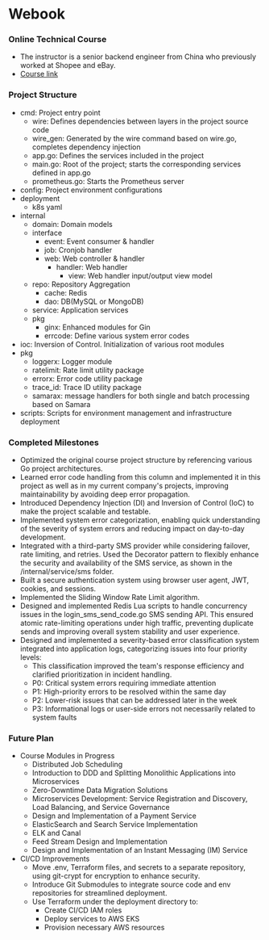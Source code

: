 # Webook
### Online Technical Course
* The instructor is a senior backend engineer from China who previously worked at Shopee and eBay.
* [Course link](https://u.geekbang.org/subject/go3rd)
### Project Structure
* cmd: Project entry point
    * wire: Defines dependencies between layers in the project source code
    * wire_gen: Generated by the wire command based on wire.go, completes dependency injection
    * app.go: Defines the services included in the project
    * main.go: Root of the project; starts the corresponding services defined in app.go
    * prometheus.go: Starts the Prometheus server
* config: Project environment configurations
* deployment
    * k8s yaml
* internal
    * domain: Domain models
    * interface
        * event: Event consumer & handler
        * job: Cronjob handler
        * web: Web controller & handler
            * handler: Web handler
                * view: Web handler input/output view model
    * repo: Repository Aggregation
      * cache: Redis
      * dao: DB(MySQL or MongoDB)
    * service: Application services
    * pkg
      * ginx: Enhanced modules for Gin
      * errcode: Define various system error codes
* ioc: Inversion of Control. Initialization of various root modules
* pkg
    * loggerx: Logger module
    * ratelimit: Rate limit utility package
    * errorx: Error code utility package
    * trace_id: Trace ID utility package
    * samarax: message handlers for both single and batch processing based on Samara
* scripts: Scripts for environment management and infrastructure deployment

### Completed Milestones
* Optimized the original course project structure by referencing various Go project architectures.
* Learned error code handling from this column and implemented it in this project as well as in my current company's projects, improving maintainability by avoiding deep error propagation.
* Introduced Dependency Injection (DI) and Inversion of Control (IoC) to make the project scalable and testable.
* Implemented system error categorization, enabling quick understanding of the severity of system errors and reducing impact on day-to-day development.
* Integrated with a third-party SMS provider while considering failover, rate limiting, and retries. Used the Decorator pattern to flexibly enhance the security and availability of the SMS service, as shown in the /internal/service/sms folder.
* Built a secure authentication system using browser user agent, JWT, cookies, and sessions.
* Implemented the Sliding Window Rate Limit algorithm.
* Designed and implemented Redis Lua scripts to handle concurrency issues in the login_sms_send_code.go SMS sending API. This ensured atomic rate-limiting operations under high traffic, preventing duplicate sends and improving overall system stability and user experience.
* Designed and implemented a severity-based error classification system integrated into application logs, categorizing issues into four priority levels:
  * This classification improved the team's response efficiency and clarified prioritization in incident handling.
  * P0: Critical system errors requiring immediate attention 
  * P1: High-priority errors to be resolved within the same day 
  * P2: Lower-risk issues that can be addressed later in the week 
  * P3: Informational logs or user-side errors not necessarily related to system faults
### Future Plan
* Course Modules in Progress
  * Distributed Job Scheduling
  * Introduction to DDD and Splitting Monolithic Applications into Microservices 
  * Zero-Downtime Data Migration Solutions 
  * Microservices Development: Service Registration and Discovery, Load Balancing, and Service Governance 
  * Design and Implementation of a Payment Service 
  * ElasticSearch and Search Service Implementation 
  * ELK and Canal 
  * Feed Stream Design and Implementation 
  * Design and Implementation of an Instant Messaging (IM) Service
* CI/CD Improvements
  * Move .env, Terraform files, and secrets to a separate repository, using git-crypt for encryption to enhance security.
  * Introduce Git Submodules to integrate source code and env repositories for streamlined deployment.
  * Use Terraform under the deployment directory to:
    * Create CI/CD IAM roles 
    * Deploy services to AWS EKS 
    * Provision necessary AWS resources